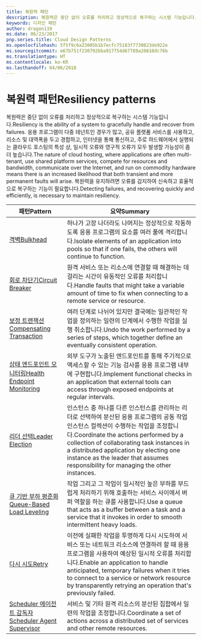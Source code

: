```yaml
---
title: 복원력 패턴
description: 복원력은 중단 없이 오류를 처리하고 정상적으로 복구하는 시스템 기능입니다. 응용 프로그램이 다중 테넌트인 경우가 많고, 공유 플랫폼 서비스를 사용하고, 리소스 및 대역폭을 두고 경합하고, 인터넷을 통해 통신하고, 주로 하드웨어에서 실행되는 클라우드 호스팅의 특성 상, 일시적 오류와 영구적 오류가 모두 발생할 가능성이 좀 더 높습니다. 복원력을 유지하려면 오류를 감지하여 신속하고 효율적으로 복구하는 기능이 필요합니다.
keywords: 디자인 패턴
author: dragon119
ms.date: 06/23/2017
pnp.series.title: Cloud Design Patterns
ms.openlocfilehash: 5f5f9c6a23005b1b7ecfc75183f7730823de922e
ms.sourcegitcommit: e67b751f230792bba917754d67789a20810dc76b
ms.translationtype: HT
ms.contentlocale: ko-KR
ms.lasthandoff: 04/06/2018
---
```

# <a name="resiliency-patterns"></a><span data-ttu-id="da2d0-106">복원력 패턴</span><span class="sxs-lookup"><span data-stu-id="da2d0-106">Resiliency patterns</span></span>

<span data-ttu-id="da2d0-107">복원력은 중단 없이 오류를 처리하고 정상적으로 복구하는 시스템 기능입니다.</span><span class="sxs-lookup"><span data-stu-id="da2d0-107">Resiliency is the ability of a system to gracefully handle and recover from failures.</span></span> <span data-ttu-id="da2d0-108">응용 프로그램이 다중 테넌트인 경우가 많고, 공유 플랫폼 서비스를 사용하고, 리소스 및 대역폭을 두고 경합하고, 인터넷을 통해 통신하고, 주로 하드웨어에서 실행되는 클라우드 호스팅의 특성 상, 일시적 오류와 영구적 오류가 모두 발생할 가능성이 좀 더 높습니다.</span><span class="sxs-lookup"><span data-stu-id="da2d0-108">The nature of cloud hosting, where applications are often multi-tenant, use shared platform services, compete for resources and bandwidth, communicate over the Internet, and run on commodity hardware means there is an increased likelihood that both transient and more permanent faults will arise.</span></span> <span data-ttu-id="da2d0-109">복원력을 유지하려면 오류를 감지하여 신속하고 효율적으로 복구하는 기능이 필요합니다.</span><span class="sxs-lookup"><span data-stu-id="da2d0-109">Detecting failures, and recovering quickly and efficiently, is necessary to maintain resiliency.</span></span>


|                            <span data-ttu-id="da2d0-110">패턴</span><span class="sxs-lookup"><span data-stu-id="da2d0-110">Pattern</span></span>                             |                                                                                                      <span data-ttu-id="da2d0-111">요약</span><span class="sxs-lookup"><span data-stu-id="da2d0-111">Summary</span></span>                                                                                                       |
|----------------------------------------------------------------|--------------------------------------------------------------------------------------------------------------------------------------------------------------------------------------------------------------------|
|                   [<span data-ttu-id="da2d0-112">격벽</span><span class="sxs-lookup"><span data-stu-id="da2d0-112">Bulkhead</span></span>](../bulkhead.md)                   |                                                     <span data-ttu-id="da2d0-113">하나가 고장 나더라도 나머지는 정상적으로 작동하도록 응용 프로그램의 요소를 여러 풀에 격리합니다.</span><span class="sxs-lookup"><span data-stu-id="da2d0-113">Isolate elements of an application into pools so that if one fails, the others will continue to function.</span></span>                                                      |
|            [<span data-ttu-id="da2d0-114">회로 차단기</span><span class="sxs-lookup"><span data-stu-id="da2d0-114">Circuit Breaker</span></span>](../circuit-breaker.md)            |                                                  <span data-ttu-id="da2d0-115">원격 서비스 또는 리소스에 연결할 때 해결하는 데 걸리는 시간이 유동적인 오류를 처리합니다.</span><span class="sxs-lookup"><span data-stu-id="da2d0-115">Handle faults that might take a variable amount of time to fix when connecting to a remote service or resource.</span></span>                                                   |
|   [<span data-ttu-id="da2d0-116">보정 트랜잭션</span><span class="sxs-lookup"><span data-stu-id="da2d0-116">Compensating Transaction</span></span>](../compensating-transaction.md)   |                                                      <span data-ttu-id="da2d0-117">여러 단계로 나뉘어 있지만 결국에는 일관적인 작업을 정의하는 일련의 단계에서 수행한 작업을 실행 취소합니다.</span><span class="sxs-lookup"><span data-stu-id="da2d0-117">Undo the work performed by a series of steps, which together define an eventually consistent operation.</span></span>                                                       |
| [<span data-ttu-id="da2d0-118">상태 엔드포인트 모니터링</span><span class="sxs-lookup"><span data-stu-id="da2d0-118">Health Endpoint Monitoring</span></span>](../health-endpoint-monitoring.md) |                                            <span data-ttu-id="da2d0-119">외부 도구가 노출된 엔드포인트를 통해 주기적으로 액세스할 수 있는 기능 검사를 응용 프로그램 내부에 구현합니다.</span><span class="sxs-lookup"><span data-stu-id="da2d0-119">Implement functional checks in an application that external tools can access through exposed endpoints at regular intervals.</span></span>                                            |
|            [<span data-ttu-id="da2d0-120">리더 선택</span><span class="sxs-lookup"><span data-stu-id="da2d0-120">Leader Election</span></span>](../leader-election.md)            | <span data-ttu-id="da2d0-121">인스턴스 중 하나를 다른 인스턴스를 관리하는 리더로 선택하여 분산된 응용 프로그램의 공동 작업 인스턴스 컬렉션이 수행하는 작업을 조정합니다.</span><span class="sxs-lookup"><span data-stu-id="da2d0-121">Coordinate the actions performed by a collection of collaborating task instances in a distributed application by electing one instance as the leader that assumes responsibility for managing the other instances.</span></span> |
|  [<span data-ttu-id="da2d0-122">큐 기반 부하 평준화</span><span class="sxs-lookup"><span data-stu-id="da2d0-122">Queue-Based Load Leveling</span></span>](../queue-based-load-leveling.md)  |                                            <span data-ttu-id="da2d0-123">작업 그리고 그 작업이 일시적인 높은 부하를 부드럽게 처리하기 위해 호출하는 서비스 사이에서 버퍼 역할을 하는 큐를 사용합니다.</span><span class="sxs-lookup"><span data-stu-id="da2d0-123">Use a queue that acts as a buffer between a task and a service that it invokes in order to smooth intermittent heavy loads.</span></span>                                             |
|                      [<span data-ttu-id="da2d0-124">다시 시도</span><span class="sxs-lookup"><span data-stu-id="da2d0-124">Retry</span></span>](../retry.md)                      |             <span data-ttu-id="da2d0-125">이전에 실패한 작업을 투명하게 다시 시도하여 서비스 또는 네트워크 리소스에 연결하려 할 때 응용 프로그램을 사용하여 예상된 일시적 오류를 처리합니다.</span><span class="sxs-lookup"><span data-stu-id="da2d0-125">Enable an application to handle anticipated, temporary failures when it tries to connect to a service or network resource by transparently retrying an operation that's previously failed.</span></span>             |
| [<span data-ttu-id="da2d0-126">Scheduler 에이전트 감독자</span><span class="sxs-lookup"><span data-stu-id="da2d0-126">Scheduler Agent Supervisor</span></span>](../scheduler-agent-supervisor.md) |                                                            <span data-ttu-id="da2d0-127">서비스 및 기타 원격 리소스의 분산된 집합에서 일련의 작업을 조정합니다.</span><span class="sxs-lookup"><span data-stu-id="da2d0-127">Coordinate a set of actions across a distributed set of services and other remote resources.</span></span>                                                            |

